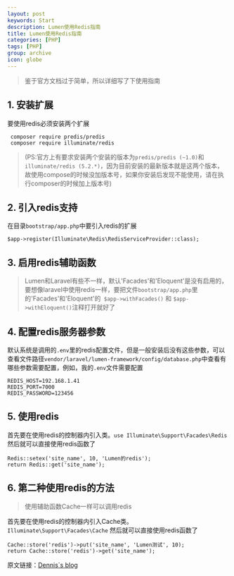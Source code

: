 ```yaml
---
layout: post
keywords: Start
description: Lumen使用Redis指南
title: Lumen使用Redis指南
categories: [PHP]
tags: [PHP]
group: archive
icon: globe
---
```




>鉴于官方文档过于简单，所以详细写了下使用指南

## 1. 安装扩展
要使用redis必须安装两个扩展

```
 composer require predis/predis
 composer require illuminate/redis
```

>(PS:官方上有要求安装两个安装的版本为`predis/predis (~1.0)`和`illuminate/redis (5.2.*)`，因为目前安装的最新版本就是这两个版本，故使用compose的时候没加版本号，如果你安装后发现不能使用，请在执行composer的时候加上版本号)


## 2. 引入redis支持

在目录`bootstrap/app.php`中要引入redis的扩展

```
$app->register(Illuminate\Redis\RedisServiceProvider::class);
```

## 3. 启用redis辅助函数

> Lumen和Laravel有些不一样，默认'Facades'和'Eloquent'是没有启用的，要想像laravel中使用redis一样，要把文件`bootstrap/app.php`里的'Facades'和'Eloquent'的` $app->withFacades()` 和 `$app->withEloquent()`注释打开就好了

## 4. 配置redis服务器参数
默认系统是调用的`.env`里的redis配置文件，但是一般安装后没有这些参数，可以查看文件路径`vendor/laravel/lumen-framework/config/database.php`中查看有哪些参数需要配置，例如，我的`.env`文件需要配置

```
REDIS_HOST=192.168.1.41
REDIS_PORT=7000
REDIS_PASSWORD=123456
```

## 5. 使用redis
首先要在使用redis的控制器内引入类。`use Illuminate\Support\Facades\Redis`  
然后就可以直接使用redis函数了
```
Redis::setex('site_name', 10, 'Lumen的redis');
return Redis::get('site_name');
```


## 6. 第二种使用redis的方法
>使用辅助函数Cache一样可以调用redis  

首先要在使用redis的控制器内引入Cache类。`Illuminate\Support\Facades\Cache` 
然后就可以直接使用redis函数了

```
Cache::store('redis')->put('site_name', 'Lumen测试', 10);
return Cache::store('redis')->get('site_name');

```

原文链接：[Dennis`s blog](http://ukagaka.github.io/php/2017/08/06/LumenRedis.html)  
